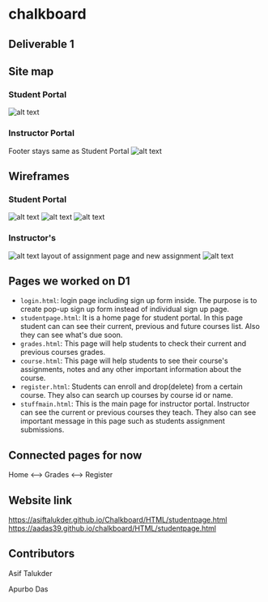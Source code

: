 # chalkboard

## Deliverable 1

## Site map

### Student Portal

![alt text](/images/sitemap_student.png)

### Instructor Portal

Footer stays same as Student Portal
![alt text](/images/sitemap.jpg)

## Wireframes

### Student Portal

![alt text](/images/home.png)
![alt text](/images/assignment_1.png)
![alt text](/images/mobile_wireframe.png)

### Instructor's

![alt text](/images/home_ins.jpg)
layout of assignment page and new assignment
![alt text](/images/assignment2.jpg)

## Pages we worked on D1

- `login.html`: login page including sign up form inside. The purpose is to create pop-up sign up form instead of individual sign up page.
- `studentpage.html`: It is a home page for student portal. In this page student can can see their current, previous and future courses list. Also they can see what's due soon.
- `grades.html`: This page will help students to check their current and previous courses grades.
- `course.html`: This page will help students to see their course's assignments, notes and any other important information about the course.
- `register.html`: Students can enroll and drop(delete) from a certain course. They also can search up courses by course id or name.
- `stuffmain.html`: This is the main page for instructor portal. Instructor can see the current or previous courses they teach. They also can see important message in this page such as students assignment submissions.

## Connected pages for now

Home <--> Grades <--> Register

## Website link

https://asiftalukder.github.io/Chalkboard/HTML/studentpage.html
https://aadas39.github.io/chalkboard/HTML/studentpage.html

## Contributors

Asif Talukder

Apurbo Das
